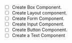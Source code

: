 - [ ] Create Box Component.
- [ ] Create Layout component.
- [ ] Create Form Component.
- [ ] Create Input Component.
- [ ] Create Button Component.
- [ ] Create a Text Component
